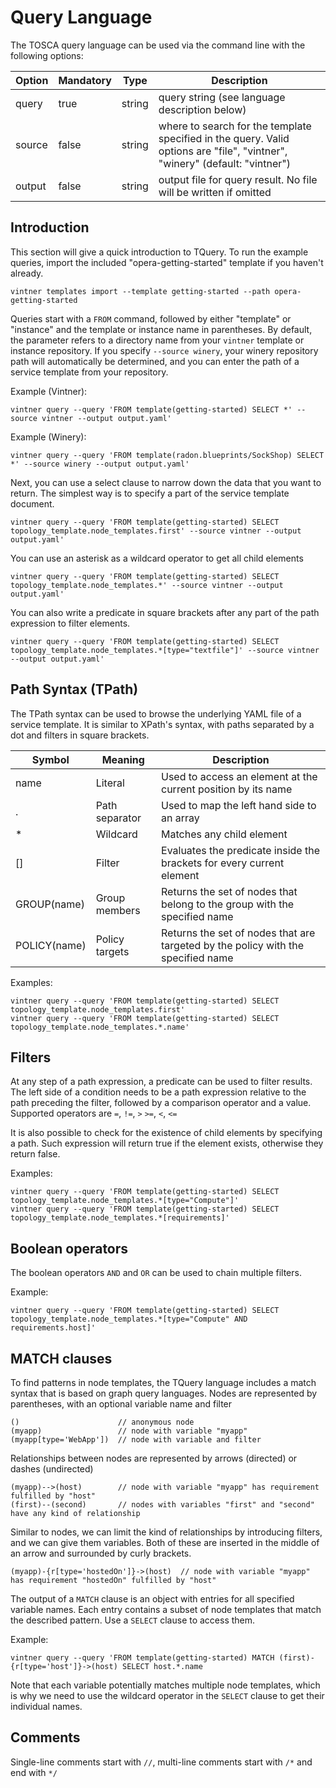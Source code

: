 # Query Language

The TOSCA query language can be used via the command line with the following options:

| Option | Mandatory | Type | Description |
| --- | --- | --- | --- |
| query |  true  | string | query string (see language description below) |
| source |  false  | string | where to search for the template specified in the query. Valid options are "file", "vintner", "winery" (default: "vintner") |
| output |  false  | string | output file for query result. No file will be written if omitted |

## Introduction

This section will give a quick introduction to TQuery. To run the example queries, import the included 
"opera-getting-started" template if you haven't already.
```shell linenums="1"
vintner templates import --template getting-started --path opera-getting-started
```

Queries start with a `FROM` command, followed by either "template" or "instance" and the template or instance name in parentheses. 
By default, the parameter refers to a directory name from your `vintner` template or instance repository. 
If you specify `--source winery`, your winery repository path will automatically be determined, 
and you can enter the path of a service template from your repository.

Example (Vintner):
```shell linenums="1"
vintner query --query 'FROM template(getting-started) SELECT *' --source vintner --output output.yaml'
```
Example (Winery):
```shell linenums="1"
vintner query --query 'FROM template(radon.blueprints/SockShop) SELECT *' --source winery --output output.yaml'
```

Next, you can use a select clause to narrow down the data that you want to return. The simplest way is to specify
a part of the service template document.
```shell linenums="1"
vintner query --query 'FROM template(getting-started) SELECT topology_template.node_templates.first' --source vintner --output output.yaml'
```

You can use an asterisk as a wildcard operator to get all child elements
```shell linenums="1"
vintner query --query 'FROM template(getting-started) SELECT topology_template.node_templates.*' --source vintner --output output.yaml'
```
You can also write a predicate in square brackets after any part of the path expression to filter elements.
```shell linenums="1"
vintner query --query 'FROM template(getting-started) SELECT topology_template.node_templates.*[type="textfile"]' --source vintner --output output.yaml'
```

## Path Syntax (TPath)

The TPath syntax can be used to browse the underlying YAML file of a service template. It is similar to XPath's syntax,
with paths separated by a dot and filters in square brackets.

| Symbol | Meaning | Description |
| --- | --- | --- |
| name |  Literal  | Used to access an element at the current position by its name |
| . |  Path separator  | Used to map the left hand side to an array |
| * |  Wildcard  | Matches any child element |
| [] |  Filter  | Evaluates the predicate inside the brackets for every current element |
| GROUP(name) |  Group members  | Returns the set of nodes that belong to the group with the specified name |
| POLICY(name) |  Policy targets  | Returns the set of nodes that are targeted by the policy with the specified name |

Examples:
```shell linenums="1"
vintner query --query 'FROM template(getting-started) SELECT topology_template.node_templates.first'
vintner query --query 'FROM template(getting-started) SELECT topology_template.node_templates.*.name'
```

## Filters

At any step of a path expression, a predicate can be used to filter results. The left side of a condition needs to be
a path expression relative to the path preceding the filter, followed by a comparison operator and a value.
Supported operators are `=`, `!=`, `>` `>=`, `<`, `<=`

It is also possible to check for the existence of child elements by specifying a path. Such expression will return true if
the element exists, otherwise they return false.

Examples:
```shell linenums="1"
vintner query --query 'FROM template(getting-started) SELECT topology_template.node_templates.*[type="Compute"]'
vintner query --query 'FROM template(getting-started) SELECT topology_template.node_templates.*[requirements]'
```

## Boolean operators

The boolean operators `AND` and `OR` can be used to chain multiple filters.

Example:
```shell linenums="1"
vintner query --query 'FROM template(getting-started) SELECT topology_template.node_templates.*[type="Compute" AND requirements.host]'
```

## MATCH clauses
To find patterns in node templates, the TQuery language includes a match syntax that is based on graph query languages.
Nodes are represented by parentheses, with an optional variable name and filter
```shell linenums="1"
()                      // anonymous node
(myapp)                 // node with variable "myapp"
(myapp[type='WebApp'])  // node with variable and filter
```

Relationships between nodes are represented by arrows (directed) or dashes (undirected)  
```shell linenums="1"
(myapp)-->(host)        // node with variable "myapp" has requirement fulfilled by "host"
(first)--(second)       // nodes with variables "first" and "second" have any kind of relationship
```

Similar to nodes, we can limit the kind of relationships by introducing filters, and we can give them variables.
Both of these are inserted in the middle of an arrow and surrounded by curly brackets.  
```shell linenums="1"
(myapp)-{r[type='hostedOn']}->(host)  // node with variable "myapp" has requirement "hostedOn" fulfilled by "host"
```

The output of a `MATCH` clause is an object with entries for all specified variable names. Each entry contains a subset 
of node templates that match the described pattern. Use a `SELECT` clause to access them.

Example:
```shell linenums="1"
vintner query --query 'FROM template(getting-started) MATCH (first)-{r[type='host']}->(host) SELECT host.*.name
```
Note that each variable potentially matches multiple node templates, which is why we need to use the wildcard operator 
in the `SELECT` clause to get their individual names.

## Comments

Single-line comments start with `//`, multi-line comments start with `/*` and end with `*/`
